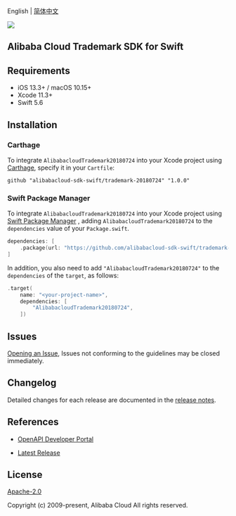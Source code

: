 English | [简体中文](README-CN.md)

![](https://aliyunsdk-pages.alicdn.com/icons/AlibabaCloud.svg)

## Alibaba Cloud Trademark SDK for Swift

## Requirements

- iOS 13.3+ / macOS 10.15+
- Xcode 11.3+
- Swift 5.6

## Installation

### Carthage

To integrate `AlibabacloudTrademark20180724` into your Xcode project using [Carthage](https://github.com/Carthage/Carthage), specify it in your `Cartfile`:

```ogdl
github "alibabacloud-sdk-swift/trademark-20180724" "1.0.0"
```

### Swift Package Manager

To integrate `AlibabacloudTrademark20180724` into your Xcode project using [Swift Package Manager](https://swift.org/package-manager/) , adding `AlibabacloudTrademark20180724` to the `dependencies` value of your `Package.swift`.

```swift
dependencies: [
    .package(url: "https://github.com/alibabacloud-sdk-swift/trademark-20180724.git", from: "1.0.0")
]
```

In addition, you also need to add `"AlibabacloudTrademark20180724"` to the `dependencies` of the `target`, as follows:

```swift
.target(
    name: "<your-project-name>",
    dependencies: [
        "AlibabacloudTrademark20180724",
    ])
```

## Issues

[Opening an Issue](https://github.com/alibabacloud-sdk-swift/trademark-20180724/issues/new), Issues not conforming to the guidelines may be closed immediately.

## Changelog

Detailed changes for each release are documented in the [release notes](./ChangeLog.txt).

## References

* [OpenAPI Developer Portal](https://next.api.alibabacloud.com/home)
- [Latest Release](https://github.com/alibabacloud-sdk-swift/trademark-20180724)

## License

[Apache-2.0](http://www.apache.org/licenses/LICENSE-2.0)

Copyright (c) 2009-present, Alibaba Cloud All rights reserved.
